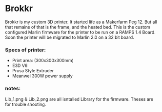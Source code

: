 # Brokkr
Brokkr is my custom 3D printer. It started life as a Makerfarm Peg 12. But all that remains of that is the frame, and the heated bed. This is the custom configured Marlin firmware for the printer to be run on a RAMPS 1.4 Board. Soon the printer will be migrated to Marlin 2.0 on a 32 bit board.

### Specs of printer:
* Print area: (300x300x300mm)
* E3D V6
* Prusa Style Extruder
* Meanwel 300W power supply

### notes:
Lib_1.png & Lib_2.png are all isntalled Library for the firmware. Theses are for trouble shooting.
